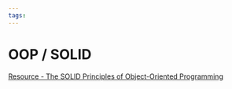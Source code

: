 ```yaml
---
tags:
---
```


# OOP / SOLID

[Resource - The SOLID Principles of Object-Oriented Programming](https://www.freecodecamp.org/news/solid-principles-explained-in-plain-english/)
